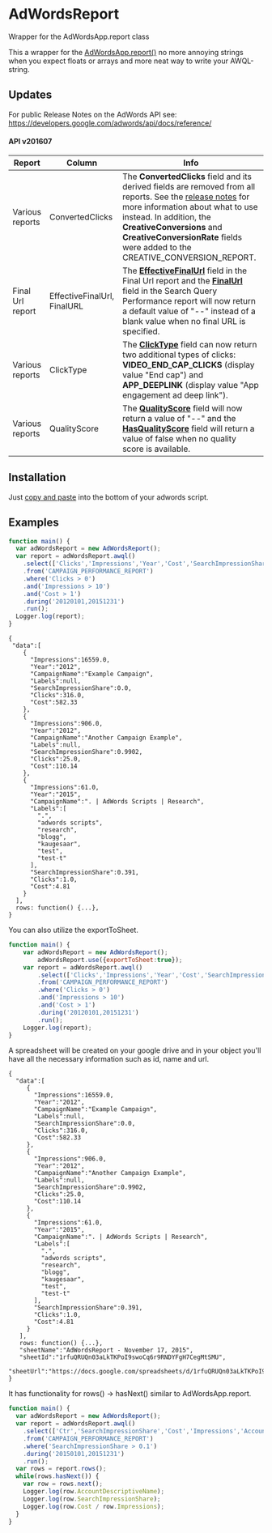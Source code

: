 # AdWordsReport
Wrapper for the AdWordsApp.report class

This a  wrapper for the [AdWordsApp.report()](https://developers.google.com/adwords/scripts/docs/reference/adwordsapp/adwordsapp_report) no more annoying strings when you expect floats or arrays and more neat way to write your AWQL-string.

## Updates
For public Release Notes on the AdWords API see: https://developers.google.com/adwords/api/docs/reference/
#### API v201607

|Report|Column|Info|
|---|---|---|
|Various reports|ConvertedClicks|The **ConvertedClicks** field and its derived fields are removed from all reports. See the [release notes](https://developers.google.com/adwords/api/docs/reference/#new-report-v201607) for more information about what to use instead. In addition, the **CreativeConversions** and **CreativeConversionRate** fields were added to the CREATIVE\_CONVERSION_REPORT.
|Final Url report|EffectiveFinalUrl, FinalURL|The **[EffectiveFinalUrl](https://developers.google.com/adwords/api/docs/appendix/reports/final-url-report#effectivefinalurl)** field in the Final Url report and the **[FinalUrl](https://developers.google.com/adwords/api/docs/appendix/reports/search-query-performance-report#finalurl)** field in the Search Query Performance report will now return a default value of "--" instead of a blank value when no final URL is specified.|
|Various reports|ClickType|The **[ClickType](https://developers.google.com/adwords/api/docs/appendix/reports/all-reports#clicktype)** field can now return two additional types of clicks: **VIDEO_END_CAP_CLICKS** (display value "End cap") and **APP_DEEPLINK** (display value "App engagement ad deep link").|
|Various reports|QualityScore|The **[QualityScore](https://developers.google.com/adwords/api/docs/appendix/reports/all-reports#qualityscore)** field will now return a value of "--" and the **[HasQualityScore](https://developers.google.com/adwords/api/docs/appendix/reports/all-reports#hasqualityscore)** field will return a value of false when no quality score is available.|

## Installation

Just [copy and paste](https://raw.githubusercontent.com/getscript/AdWordsReport/master/dist/AdWordsReport.min.js) into the bottom of your adwords script.

## Examples

```javascript
function main() {
  var adWordsReport = new AdWordsReport();
  var report = adWordsReport.awql()
    .select(['Clicks','Impressions','Year','Cost','SearchImpressionShare','Labels','CampaignName'])
    .from('CAMPAIGN_PERFORMANCE_REPORT')
    .where('Clicks > 0')
    .and('Impressions > 10')
    .and('Cost > 1')
    .during('20120101,20151231')
    .run();
  Logger.log(report);
}
```

```
{  
 "data":[  
    {  
      "Impressions":16559.0,
      "Year":"2012",
      "CampaignName":"Example Campaign",
      "Labels":null,
      "SearchImpressionShare":0.0,
      "Clicks":316.0,
      "Cost":582.33
    },
    {  
      "Impressions":906.0,
      "Year":"2012",
      "CampaignName":"Another Campaign Example",
      "Labels":null,
      "SearchImpressionShare":0.9902,
      "Clicks":25.0,
      "Cost":110.14
    },
    {  
      "Impressions":61.0,
      "Year":"2015",
      "CampaignName":". | AdWords Scripts | Research",
      "Labels":[  
        ".",
        "adwords scripts",
        "research",
        "blogg",
        "kaugesaar",
        "test",
        "test-t"
      ],
      "SearchImpressionShare":0.391,
      "Clicks":1.0,
      "Cost":4.81
    }
  ],
  rows: function() {...},
}
```

You can also utilize the exportToSheet.

```javascript
function main() {
    var adWordsReport = new AdWordsReport();
        adWordsReport.use({exportToSheet:true});
    var report = adWordsReport.awql()
        .select(['Clicks','Impressions','Year','Cost','SearchImpressionShare','Labels','CampaignName'])
        .from('CAMPAIGN_PERFORMANCE_REPORT')
        .where('Clicks > 0')
        .and('Impressions > 10')
        .and('Cost > 1')
        .during('20120101,20151231')
        .run();
    Logger.log(report);
}
```

A spreadsheet will be created on your google drive and in your object you'll have all the necessary information such as id, name and url.

```
{  
  "data":[  
     {  
       "Impressions":16559.0,
       "Year":"2012",
       "CampaignName":"Example Campaign",
       "Labels":null,
       "SearchImpressionShare":0.0,
       "Clicks":316.0,
       "Cost":582.33
     },
     {  
       "Impressions":906.0,
       "Year":"2012",
       "CampaignName":"Another Campaign Example",
       "Labels":null,
       "SearchImpressionShare":0.9902,
       "Clicks":25.0,
       "Cost":110.14
     },
     {  
       "Impressions":61.0,
       "Year":"2015",
       "CampaignName":". | AdWords Scripts | Research",
       "Labels":[  
         ".",
         "adwords scripts",
         "research",
         "blogg",
         "kaugesaar",
         "test",
         "test-t"
       ],
       "SearchImpressionShare":0.391,
       "Clicks":1.0,
       "Cost":4.81
     }
   ],
   rows: function() {...},
   "sheetName":"AdWordsReport - November 17, 2015",
   "sheetId":"1rfuQRUQn03aLkTKPoI9swoCq6r9RNDYFgH7CegMtSMU",
   "sheetUrl":"https://docs.google.com/spreadsheets/d/1rfuQRUQn03aLkTKPoI9swoCq6r9RNDYFgH7CegMtSMU/edit"
}
```

It has functionality for rows() -> hasNext() similar to AdWordsApp.report.

```javascript
function main() {  
  var adWordsReport = new AdWordsReport();
  var report = adWordsReport.awql()
    .select(['Ctr','SearchImpressionShare','Cost','Impressions','AccountDescriptiveName'])
    .from('CAMPAIGN_PERFORMANCE_REPORT')
    .where('SearchImpressionShare > 0.1')
    .during('20150101,20151231')
    .run();
  var rows = report.rows();
  while(rows.hasNext()) {
    var row = rows.next();
    Logger.log(row.AccountDescriptiveName);
    Logger.log(row.SearchImpressionShare);
    Logger.log(row.Cost / row.Impressions);
  }
}
```
